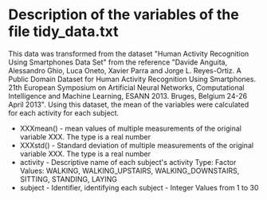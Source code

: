 
# Description of the variables of the file tidy_data.txt

This data was transformed from the dataset "Human Activity Recognition Using Smartphones Data Set" from the reference "Davide Anguita, 
Alessandro Ghio, Luca Oneto, Xavier Parra and Jorge L. Reyes-Ortiz. A Public Domain Dataset for Human Activity Recognition Using 
Smartphones. 21th European Symposium on Artificial Neural Networks, Computational Intelligence and Machine Learning, ESANN 2013. 
Bruges, Belgium 24-26 April 2013". Using this dataset, the mean of the variables were calculated for each activity for each subject.

- XXXmean() - mean values of multiple measurements of the original variable XXX. The type is a  real number
- XXXstd() - Standard deviation of multiple measurements of the original variable XXX. The type is a  real number
- activity - Descriptive name of each subject's activity Type: Factor Values: WALKING, WALKING_UPSTAIRS, WALKING_DOWNSTAIRS, SITTING, STANDING, LAYING
- subject - Identifier, identifying each subject - Integer Values from 1 to 30
